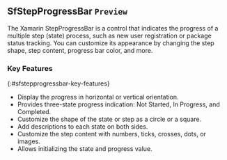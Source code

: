 ## SfStepProgressBar `Preview` 

The Xamarin StepProgressBar is a control that indicates the progress of a multiple step (state) process, such as new user registration or package status tracking. You can customize its appearance by changing the step shape, step content, progress bar color, and more.

### Key Features
{:#sfstepprogressbar-key-features} 

* Display the progress in horizontal or vertical orientation.
* Provides three-state progress indication: Not Started, In Progress, and Completed.
* Customize the shape of the state or step as a circle or a square.
* Add descriptions to each state on both sides.
* Customize the step content with numbers, ticks, crosses, dots, or images.
* Allows initializing the state and progress value.